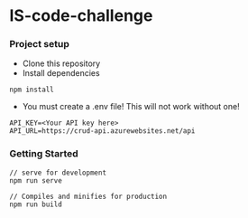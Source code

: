 # IS-code-challenge

### Project setup
* Clone this repository
* Install dependencies
```
npm install
```
* You must create a .env file! This will not work without one!
```
API_KEY=<Your API key here>
API_URL=https://crud-api.azurewebsites.net/api
```
### Getting Started
```
// serve for development
npm run serve

// Compiles and minifies for production
npm run build
```
